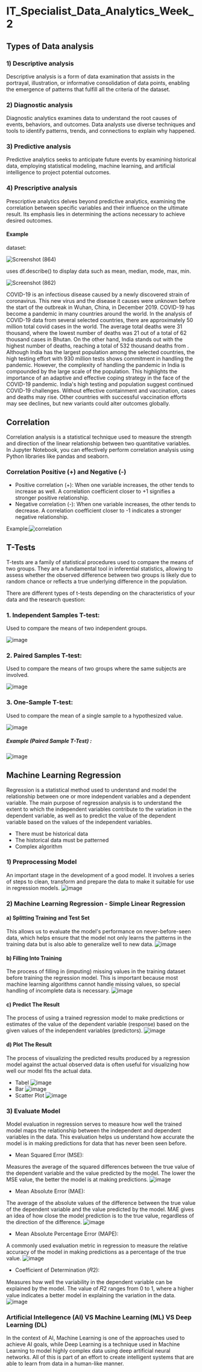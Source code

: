 # IT_Specialist_Data_Analytics_Week_2

## Types of Data analysis
### 1) Descriptive analysis
Descriptive analysis is a form of data examination that assists in the portrayal, illustration, or informative consolidation of data points, enabling the emergence of patterns that fulfill all the criteria of the dataset.

### 2) Diagnostic analysis
Diagnostic analytics examines data to understand the root causes of events, behaviors, and outcomes. Data analysts use diverse techniques and tools to identify patterns, trends, and connections to explain why happened.

### 3) Predictive analysis
Predictive analytics seeks to anticipate future events by examining historical data, employing statistical modeling, machine learning, and artificial intelligence to project potential outcomes.

### 4) Prescriptive analysis
Prescriptive analytics delves beyond predictive analytics, examining the correlation between specific variables and their influence on the ultimate result. Its emphasis lies in determining the actions necessary to achieve desired outcomes.

#### Example
dataset: 

![Screenshot (864)](https://github.com/ghiyatsalkadzim/Data_Analyst_Week_2/assets/134476980/f111d3d8-59cd-4ee7-aa5d-327003f6e309)

uses df.describe() to display data such as mean, median, mode, max, min.

![Screenshot (862)](https://github.com/ghiyatsalkadzim/Data_Analyst_Week_2/assets/134476980/d0c3f75c-4272-4446-a129-03762eba28cf)

COVID-19 is an infectious disease caused by a newly discovered strain of coronavirus. This new virus and the disease it causes were unknown before the start of the outbreak in Wuhan, China, in December 2019. COVID-19 has become a pandemic in many countries around the world. In the analysis of COVID-19 data from several selected countries, there are approximately 50 million total covid cases in the world. The average total deaths were 31 thousand, where the lowest number of deaths was 21 out of a total of 62 thousand cases in Bhutan. On the other hand, India stands out with the highest number of deaths, reaching a total of 532 thousand deaths from . Although India has the largest population among the selected countries, the high testing effort with 930 million tests shows commitment in handling the pandemic. However, the complexity of handling the pandemic in India is compounded by the large scale of the population. This highlights the importance of an adaptive and effective coping strategy in the face of the COVID-19 pandemic.
    India's high testing and population suggest continued COVID-19 challenges. Without effective containment and vaccination, cases and deaths may rise. Other countries with successful vaccination efforts may see declines, but new variants could alter outcomes globally.

## Correlation
Correlation analysis is a statistical technique used to measure the strength and direction of the linear relationship between two quantitative variables. In Jupyter Notebook, you can effectively perform correlation analysis using Python libraries like pandas and seaborn.

### Correlation Positive (+) and Negative (-)
- Positive correlation (+): When one variable increases, the other tends to increase as well. A correlation coefficient closer to +1 signifies a stronger positive relationship.
- Negative correlation (-): When one variable increases, the other tends to decrease. A correlation coefficient closer to -1 indicates a stronger negative relationship.

Example:![correlation](https://github.com/ghiyatsalkadzim/Data_Analyst_Week_2/assets/101807673/7dc2638e-0c29-4e79-9558-7667f1c0e90d)


## T-Tests
T-tests are a family of statistical procedures used to compare the means of two groups. They are a fundamental tool in inferential statistics, allowing to assess whether the observed difference between two groups is likely due to random chance or reflects a true underlying difference in the population.

There are different types of t-tests depending on the characteristics of your data and the research question:
### 1.	Independent Samples T-test: 
Used to compare the means of two independent groups.

![image](https://github.com/ghiyatsalkadzim/Data_Analyst_Week_2/assets/165742717/8620d7d2-d494-4280-ac3a-06e887421bf2)


### 2.	Paired Samples T-test: 
Used to compare the means of two groups where the same subjects are involved.

![image](https://github.com/ghiyatsalkadzim/Data_Analyst_Week_2/assets/165742717/90d4c591-e978-4ab3-9b57-703054476d57)


### 3.	One-Sample T-test: 
Used to compare the mean of a single sample to a hypothesized value.

![image](https://github.com/ghiyatsalkadzim/Data_Analyst_Week_2/assets/165742717/5410f66d-0bc1-4802-be46-7ad466fca897)


##### Example (Paired Sample T-Test) :

![image](https://github.com/ghiyatsalkadzim/Data_Analyst_Week_2/assets/165742717/26834e25-c6da-46e0-9281-222370b7deb4)



## Machine Learning Regression
Regression is a statistical method used to understand and model the relationship between one or more independent variables and a dependent variable. The main purpose of regression analysis is to understand the extent to which the independent variables contribute to the variation in the dependent variable, as well as to predict the value of the dependent variable based on the values of the independent variables.
- There must be historical data
- The historical data must be patterned
- Complex algorithm

### 1) Preprocessing Model
An important stage in the development of a good model. It involves a series of steps to clean, transform and prepare the data to make it suitable for use in regression models.
![image](https://github.com/ghiyatsalkadzim/Data_Analyst_Week_2/assets/165861920/ed81d80c-df45-4ebe-907d-2a26f12bbff8)

### 2) Machine Learning Regression - Simple Linear Regression
#### a) Splitting Training and Test Set
This allows us to evaluate the model's performance on never-before-seen data, which helps ensure that the model not only learns the patterns in the training data but is also able to generalize well to new data.
![image](https://github.com/ghiyatsalkadzim/Data_Analyst_Week_2/assets/165861920/873a6b67-e6f2-47f0-8cf5-826bf0dc6c6b)

#### b) Filling Into Training
The process of filling in (imputing) missing values in the training dataset before training the regression model. This is important because most machine learning algorithms cannot handle missing values, so special handling of incomplete data is necessary.
![image](https://github.com/ghiyatsalkadzim/Data_Analyst_Week_2/assets/165861920/c0a27bcb-8ed0-4d2f-a5f0-1d86b8e671ef)

#### c) Predict The Result
The process of using a trained regression model to make predictions or estimates of the value of the dependent variable (response) based on the given values of the independent variables (predictors).
![image](https://github.com/ghiyatsalkadzim/Data_Analyst_Week_2/assets/165861920/f11e0d32-f582-4ad1-9ffa-2cdf39c0c10f)

#### d) Plot The Result
The process of visualizing the predicted results produced by a regression model against the actual observed data is often useful for visualizing how well our model fits the actual data.
- Tabel
![image](https://github.com/ghiyatsalkadzim/Data_Analyst_Week_2/assets/165861920/fbdf5778-6e88-4063-97fd-b1cfa427e35b)
- Bar
![image](https://github.com/ghiyatsalkadzim/Data_Analyst_Week_2/assets/165861920/123b57f1-9ace-4815-864e-307cf200a8f2)
- Scatter Plot
![image](https://github.com/ghiyatsalkadzim/Data_Analyst_Week_2/assets/165861920/b86522ff-a836-41fe-9e8a-154aaae899e9)

### 3) Evaluate Model
Model evaluation in regression serves to measure how well the trained model maps the relationship between the independent and dependent variables in the data. This evaluation helps us understand how accurate the model is in making predictions for data that has never been seen before.

- Mean Squared Error (MSE):

Measures the average of the squared differences between the true value of the dependent variable and the value predicted by the model. The lower the MSE value, the better the model is at making predictions.
![image](https://github.com/ghiyatsalkadzim/Data_Analyst_Week_2/assets/165861920/9cf57bf8-0d67-400a-b580-7fae30cc33cd)

- Mean Absolute Error (MAE):

The average of the absolute values of the difference between the true value of the dependent variable and the value predicted by the model. MAE gives an idea of how close the model prediction is to the true value, regardless of the direction of the difference.
![image](https://github.com/ghiyatsalkadzim/Data_Analyst_Week_2/assets/165861920/dc14ccd0-d24f-4742-86ff-2fb514b91e66)

- Mean Absolute Percentage Error (MAPE):

A commonly used evaluation metric in regression to measure the relative accuracy of the model in making predictions as a percentage of the true value. 
![image](https://github.com/ghiyatsalkadzim/Data_Analyst_Week_2/assets/165861920/e96bdfb1-c96f-4452-b9ea-32d546d595d6)

- Coefficient of Determination (𝑅2):

Measures how well the variability in the dependent variable can be explained by the model. The value of 𝑅2 ranges from 0 to 1, where a higher value indicates a better model in explaining the variation in the data.
![image](https://github.com/ghiyatsalkadzim/Data_Analyst_Week_2/assets/165861920/fdba0b49-e7c4-4027-a34d-016133c9ae65)

### Artificial Intellegence (AI) VS Machine Learning (ML) VS Deep Learning (DL)
In the context of AI, Machine Learning is one of the approaches used to achieve AI goals, while Deep Learning is a technique used in Machine Learning to model highly complex data using deep artificial neural networks. All of this is part of an effort to create intelligent systems that are able to learn from data in a human-like manner.






